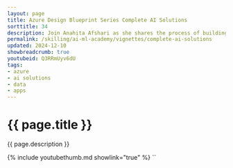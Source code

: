 ```yaml
---
layout: page
title: Azure Design Blueprint Series Complete AI Solutions
sorttitle: 34
description: Join Anahita Afshari as she shares the process of building a complete AI solution using a sample architecture for a simple AI application. This video covers a use case from Contoso Parks and Recreation, showcasing how to utilize Azure SQL and Azure App Service in collaboration with AI to create a simple chatbot. Learn about how to build a comprehensive AI solution with Microsoft's key Azure data, app, and AI services that ensure your solutions are well-rounded, useful, and secure.
permalink: /skilling/ai-ml-academy/vignettes/complete-ai-solutions
updated: 2024-12-10
showbreadcrumb: true
youtubeid: Q3RRmUyv6dU
tags:
- azure
- ai solutions
- data 
- apps
---
```


# {{ page.title }}

{{ page.description }}

{% include youtubethumb.md showlink="true" %}
``
